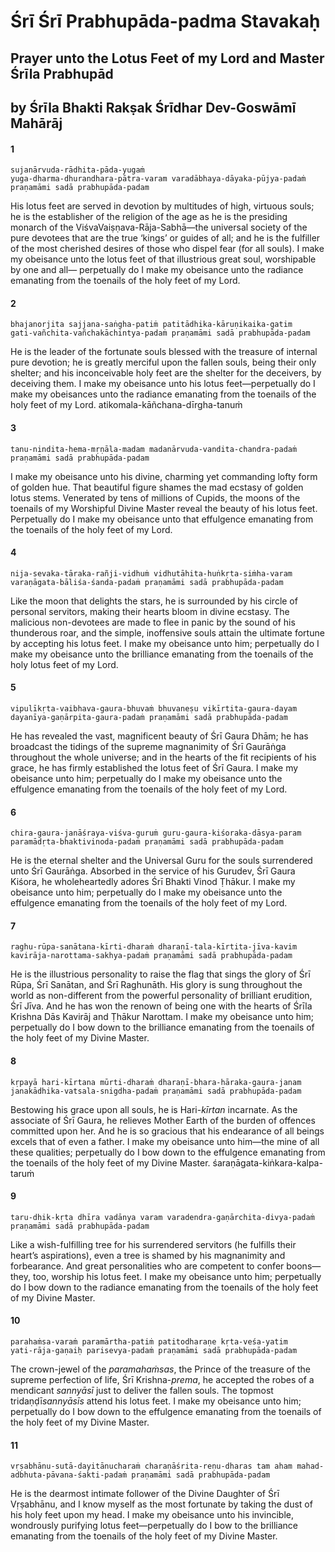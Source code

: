 # Śrī Śrī Prabhupāda-padma Stavakaḥ

## Prayer unto the Lotus Feet of my Lord and Master Śrīla Prabhupād

## by Śrīla Bhakti Rakṣak Śrīdhar Dev-Goswāmī Mahārāj

#### 1

    sujanārvuda-rādhita-pāda-yugaṁ
    yuga-dharma-dhurandhara-pātra-varam varadābhaya-dāyaka-pūjya-padaṁ praṇamāmi sadā prabhupāda-padam

His lotus feet are served in devotion by multitudes of high, virtuous souls; he is the establisher of the religion of the age as he is the presiding monarch of the ViśvaVaiṣṇava-Rāja-Sabhā—the universal society of the pure devotees that are the true ‘kings’ or guides of all; and he is the fulfiller of the most cherished desires of those who dispel fear (for all souls). I make my obeisance unto the lotus feet of that illustrious great soul, worshipable by one and all— perpetually do I make my obeisance unto the radiance emanating from the toenails of the holy feet of my Lord.

#### 2

    bhajanorjita sajjana-saṅgha-patiṁ patitādhika-kāruṇikaika-gatim
    gati-vañchita-vañchakāchintya-padaṁ praṇamāmi sadā prabhupāda-padam

He is the leader of the fortunate souls blessed with the treasure of internal pure devotion; he is greatly merciful upon the fallen souls, being their only shelter; and his inconceivable holy feet are the shelter for the deceivers, by deceiving them. I make my obeisance unto his lotus feet—perpetually do I make my obeisances unto the radiance emanating from the toenails of the holy feet of my Lord.
atikomala-kāñchana-dīrgha-tanuṁ

#### 3

    tanu-nindita-hema-mṛṇāla-madam madanārvuda-vandita-chandra-padaṁ praṇamāmi sadā prabhupāda-padam

I make my obeisance unto his divine, charming yet commanding lofty form of golden hue. That beautiful figure shames the mad ecstasy of golden lotus stems. Venerated by tens of millions of Cupids, the moons of the toenails of my Worshipful Divine Master reveal the beauty of his lotus feet. Perpetually do I make my obeisance unto that effulgence emanating from the toenails of the holy feet of my Lord.

#### 4

    nija-sevaka-tāraka-rañji-vidhuṁ vidhutāhita-huṅkṛta-siṁha-varam varaṇāgata-bāliśa-śanda-padaṁ praṇamāmi sadā prabhupāda-padam

Like the moon that delights the stars, he is surrounded by his circle of personal servitors, making their hearts bloom in divine ecstasy. The malicious non-devotees are made to flee in panic by the sound of his thunderous roar, and the simple, inoffensive souls attain the ultimate fortune by accepting his lotus feet. I make my obeisance unto him; perpetually do I make my obeisance unto the brilliance emanating from the toenails of the holy lotus feet of my Lord.

#### 5

    vipulīkṛta-vaibhava-gaura-bhuvaṁ bhuvaneṣu vikīrtita-gaura-dayam dayanīya-gaṇārpita-gaura-padaṁ praṇamāmi sadā prabhupāda-padam

He has revealed the vast, magnificent beauty of Śrī Gaura Dhām; he has broadcast the tidings of the supreme magnanimity of Śrī Gaurāṅga throughout the whole universe; and in the hearts of the fit recipients of his grace, he has firmly established the lotus feet of Śrī Gaura. I make my obeisance unto him; perpetually do I make my obeisance unto the effulgence emanating from the toenails of the holy feet of my Lord.

#### 6

    chira-gaura-janāśraya-viśva-guruṁ guru-gaura-kiśoraka-dāsya-param paramādṛta-bhaktivinoda-padaṁ praṇamāmi sadā prabhupāda-padam

He is the eternal shelter and the Universal Guru for the souls surrendered unto Śrī Gaurāṅga. Absorbed in the service of his Gurudev, Śrī Gaura Kiśora, he wholeheartedly adores Śrī Bhakti Vinod Ṭhākur. I make my obeisance unto him; perpetually do I make my obeisance unto the effulgence emanating from the toenails of the holy feet of my Lord.

#### 7

    raghu-rūpa-sanātana-kīrti-dharaṁ dharaṇī-tala-kīrtita-jīva-kavim kavirāja-narottama-sakhya-padaṁ praṇamāmi sadā prabhupāda-padam

He is the illustrious personality to raise the flag that sings the glory of Śrī Rūpa, Śrī Sanātan, and Śrī Raghunāth. His glory is sung throughout the world as non-different from the powerful personality of brilliant erudition, Śrī Jīva. And he has won the renown of being one with the hearts of Śrīla Krishna Dās Kavirāj and Ṭhākur Narottam. I make my obeisance unto him; perpetually do I bow down to the brilliance emanating from the toenails of the holy feet of my Divine Master.

#### 8

    kṛpayā hari-kīrtana mūrti-dharaṁ dharaṇī-bhara-hāraka-gaura-janam janakādhika-vatsala-snigdha-padaṁ praṇamāmi sadā prabhupāda-padam

Bestowing his grace upon all souls, he is Hari-*kīrtan* incarnate. As the associate of Śrī Gaura, he relieves Mother Earth of the burden of offences committed upon her. And he is so gracious that his endearance of all beings excels that of even a father. I make my obeisance unto him—the mine of all these qualities; perpetually do I bow down to the effulgence emanating from the toenails of the holy feet of my Divine Master.
śaraṇāgata-kiṅkara-kalpa-taruṁ

#### 9

    taru-dhik-kṛta dhīra vadānya varam varadendra-gaṇārchita-divya-padaṁ praṇamāmi sadā prabhupāda-padam

Like a wish-fulfilling tree for his surrendered servitors (he fulfills their heart’s aspirations), even a tree is shamed by his magnanimity and forbearance. And great personalities who are competent to confer boons—they, too, worship his lotus feet. I make my obeisance unto him; perpetually do I bow down to the radiance emanating from the toenails of the holy feet of my Divine Master.

#### 10

    parahaṁsa-varaṁ paramārtha-patiṁ patitodharaṇe kṛta-veśa-yatim
    yati-rāja-gaṇaiḥ parisevya-padaṁ praṇamāmi sadā prabhupāda-padam

The crown-jewel of the *paramahaṁsas*, the Prince of the treasure of the supreme perfection of life, Śrī Krishna-*prema*, he accepted the robes of a mendicant *sannyāsī* just to deliver the fallen souls. The topmost tridaṇḍī*sannyāsīs* attend his lotus feet. I make my obeisance unto him; perpetually do I bow down to the effulgence emanating from the toenails of the holy feet of my Divine Master.

#### 11

    vṛṣabhānu-sutā-dayitānucharaṁ charaṇāśrita-reṇu-dharas tam aham mahad-adbhuta-pāvana-śakti-padaṁ praṇamāmi sadā prabhupāda-padam

He is the dearmost intimate follower of the Divine Daughter of Śrī Vṛṣabhānu, and I know myself as the most fortunate by taking the dust of his holy feet upon my head. I make my obeisance unto his invincible, wondrously purifying lotus feet—perpetually do I bow to the brilliance emanating from the toenails of the holy feet of my Divine Master.

